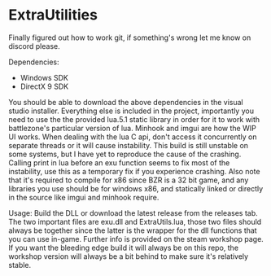 # ExtraUtilities

Finally figured out how to work git, if something's wrong let me know on discord please.

Dependencies:
- Windows SDK
- DirectX 9 SDK

You should be able to download the above dependencies in the visual studio installer. Everything else is included in the project, importantly you need to use the the provided lua.5.1 static library in order for it to work with battlezone's particular version of lua. Minhook and imgui are how the WIP UI works. When dealing with the lua C api, don't access it concurrently on separate threads or it will cause instability. This build is still unstable on some systems, but I have yet to reproduce the cause of the crashing. Calling print in lua before an exu function seems to fix most of the instability, use this as a temporary fix if you experience crashing. Also note that it's required to compile for x86 since BZR is a 32 bit game, and any libraries you use should be for windows x86, and statically linked or directly in the source like imgui and minhook require. 

Usage:
Build the DLL or download the latest release from the releases tab. The two important files are exu.dll and ExtraUtils.lua, those two files should always be together since the latter is the wrapper for the dll functions that you can use in-game. Further info is provided on the steam workshop page. If you want the bleeding edge build it will always be on this repo, the workshop version will always be a bit behind to make sure it's relatively stable.
